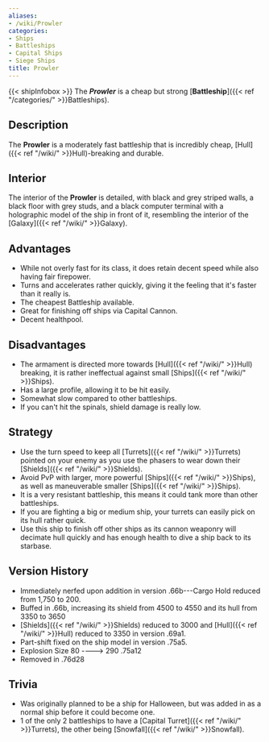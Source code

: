 ```yaml
---
aliases:
- /wiki/Prowler
categories:
- Ships
- Battleships
- Capital Ships
- Siege Ships
title: Prowler
---
```


{{< shipInfobox >}} The **_Prowler_** is a cheap but strong [**Battleship**]({{< ref "/categories/" >}}Battleships). 

## Description

The **Prowler** is a moderately fast battleship that is incredibly cheap, [Hull]({{< ref "/wiki/" >}}Hull)-breaking and durable.

## Interior

The interior of the **Prowler** is detailed, with black and grey striped walls, a black floor with grey studs, and a black computer terminal with a holographic model of the ship in front of it, resembling the interior of the [Galaxy]({{< ref "/wiki/" >}}Galaxy).

## Advantages

- While not overly fast for its class, it does retain decent speed while also having fair firepower.
- Turns and accelerates rather quickly, giving it the feeling that it's faster than it really is.
- The cheapest Battleship available.
- Great for finishing off ships via Capital Cannon.
- Decent healthpool.

## Disadvantages

- The armament is directed more towards [Hull]({{< ref "/wiki/" >}}Hull) breaking, it is rather ineffectual against small [Ships]({{< ref "/wiki/" >}}Ships).
- Has a large profile, allowing it to be hit easily.
- Somewhat slow compared to other battleships.
- If you can't hit the spinals, shield damage is really low.

## Strategy

- Use the turn speed to keep all [Turrets]({{< ref "/wiki/" >}}Turrets) pointed on your enemy as you use the phasers to wear down their [Shields]({{< ref "/wiki/" >}}Shields).
- Avoid PvP with larger, more powerful [Ships]({{< ref "/wiki/" >}}Ships), as well as maneuverable smaller [Ships]({{< ref "/wiki/" >}}Ships).
- It is a very resistant battleship, this means it could tank more than other battleships.
- If you are fighting a big or medium ship, your turrets can easily pick on its hull rather quick.
- Use this ship to finish off other ships as its cannon weaponry will decimate hull quickly and has enough health to dive a ship back to its starbase.

## Version History 

- Immediately nerfed upon addition in version .66b---Cargo Hold reduced from 1,750 to 200.
- Buffed in .66b, increasing its shield from 4500 to 4550 and its hull from 3350 to 3650
- [Shields]({{< ref "/wiki/" >}}Shields) reduced to 3000 and [Hull]({{< ref "/wiki/" >}}Hull) reduced to 3350 in version .69a1.
- Part-shift fixed on the ship model in version .75a5.
- Explosion Size 80 ----> 290 .75a12
- Removed in .76d28

## Trivia

- Was originally planned to be a ship for Halloween, but was added in as a normal ship before it could become one.
- 1 of the only 2 battleships to have a [Capital Turret]({{< ref "/wiki/" >}}Turrets), the other being [Snowfall]({{< ref "/wiki/" >}}Snowfall).
